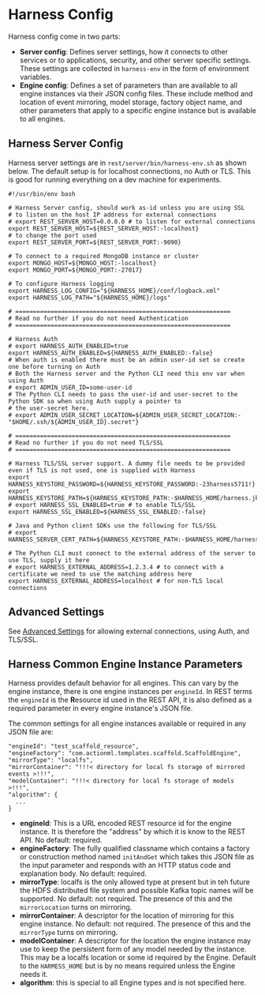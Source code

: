 # Harness Config

Harness config come in two parts:

 - **Server config**: Defines server settings, how it connects to other services or to applications, security, and other server specific settings. These settings are collected in `harness-env` in the form of environment variables.
 - **Engine config**: Defines a set of parameters than are available to all engine instances via their JSON config files. These include method and location of event mirroring, model storage, factory object name, and other parameters that apply to a specific engine instance but is available to all engines. 

## Harness Server Config

Harness server settings are in `rest/server/bin/harness-env.sh` as shown below. The default setup is for localhost connections, no Auth or TLS. This is good for running everything on a dev machine for experiments.

```
#!/usr/bin/env bash

# Harness Server config, should work as-id unless you are using SSL
# to listen on the host IP address for external connections
# export REST_SERVER_HOST=0.0.0.0 # to listen for external connections
export REST_SERVER_HOST=${REST_SERVER_HOST:-localhost}
# to change the port used
export REST_SERVER_PORT=${REST_SERVER_PORT:-9090}

# To connect to a required MongoDB instance or cluster
export MONGO_HOST=${MONGO_HOST:-localhost}
export MONGO_PORT=${MONGO_PORT:-27017}

# To configure Harness logging
export HARNESS_LOG_CONFIG="${HARNESS_HOME}/conf/logback.xml"
export HARNESS_LOG_PATH="${HARNESS_HOME}/logs"

# =============================================================
# Read no further if you do not need Authentication
# =============================================================

# Harness Auth
# export HARNESS_AUTH_ENABLED=true
export HARNESS_AUTH_ENABLED=${HARNESS_AUTH_ENABLED:-false}
# When auth is enabled there must be an admin user-id set so create one before turning on Auth
# Both the Harness server and the Python CLI need this env var when using Auth
# export ADMIN_USER_ID=some-user-id
# The Python CLI needs to pass the user-id and user-secret to the Python SDK so when using Auth supply a pointer to
# the user-secret here.
# export ADMIN_USER_SECRET_LOCATION=${ADMIN_USER_SECRET_LOCATION:-"$HOME/.ssh/${ADMIN_USER_ID}.secret"}

# =============================================================
# Read no further if you do not need TLS/SSL
# =============================================================

# Harness TLS/SSL server support. A dummy file needs to be provided even if TLS is not used, one is supplied with Harness
export HARNESS_KEYSTORE_PASSWORD=${HARNESS_KEYSTORE_PASSWORD:-23harness5711!}
export HARNESS_KEYSTORE_PATH=${HARNESS_KEYSTORE_PATH:-$HARNESS_HOME/harness.jks}
# export HARNESS_SSL_ENABLED=true # to enable TLS/SSL
export HARNESS_SSL_ENABLED=${HARNESS_SSL_ENABLED:-false}

# Java and Python client SDKs use the following for TLS/SSL
# export HARNESS_SERVER_CERT_PATH=${HARNESS_KEYSTORE_PATH:-$HARNESS_HOME/harness.pem}

# The Python CLI must connect to the external address of the server to use TLS, supply it here
# export HARNESS_EXTERNAL_ADDRESS=1.2.3.4 # to connect with a certificate we need to use the matching address here
export HARNESS_EXTERNAL_ADDRESS=localhost # for non-TLS local connections
```

## Advanced Settings

See [Advanced Settings](advanced_settings.md) for allowing external connections, using Auth, and TLS/SSL.

## Harness Common Engine Instance Parameters

Harness provides default behavior for all engines. This can vary by the engine instance, there is one engine instances per `engineId`. In REST terms the `engineId` is the **R**esource id used in the REST API, it is also defined as a required parameter in every engine instance's JSON file.

The common settings for all engine instances available or required in any JSON file are:

```
"engineId": "test_scaffold_resource",
"engineFactory": "com.actionml.templates.scaffold.ScaffoldEngine",
"mirrorType": "localfs",
"mirrorContainer": "!!!< directory for local fs storage of mirrored events >!!!",
"modelContainer": "!!!< directory for local fs storage of models >!!!",
"algorithm": {
  ...
}
```

 - **engineId**: This is a URL encoded REST resource id for the engine instance. It is therefore the "address" by which it is know to the REST API. No default: required.
 - **engineFactory**: The fully qualified classname which contains a factory or construction method named `initAndGet` which takes this JSON file as the input parameter and responds with an HTTP status code and explanation body. No default: required.
 - **mirrorType**: localfs is the only allowed type at present but in teh future the HDFS distributed file system and possible Kafka topic names will be supported. No default: not required. The presence of this and the `mirrorLocation` turns on mirroring.
 - **mirrorContainer**: A descriptor for the location of mirroring for this engine instance. No default: not required. The presence of this and the `mirrorType` turns on mirroring.
 - **modelContainer**: A descriptor for the location the engine instance may use to keep the persistent form of any model needed by the instance. This may be a localfs location or some id required by the Engine. Default to the `HARMESS_HOME` but is by no means required unless the Engine needs it.
 - **algorithm**: this is special to all Engine types and is not specified here.

